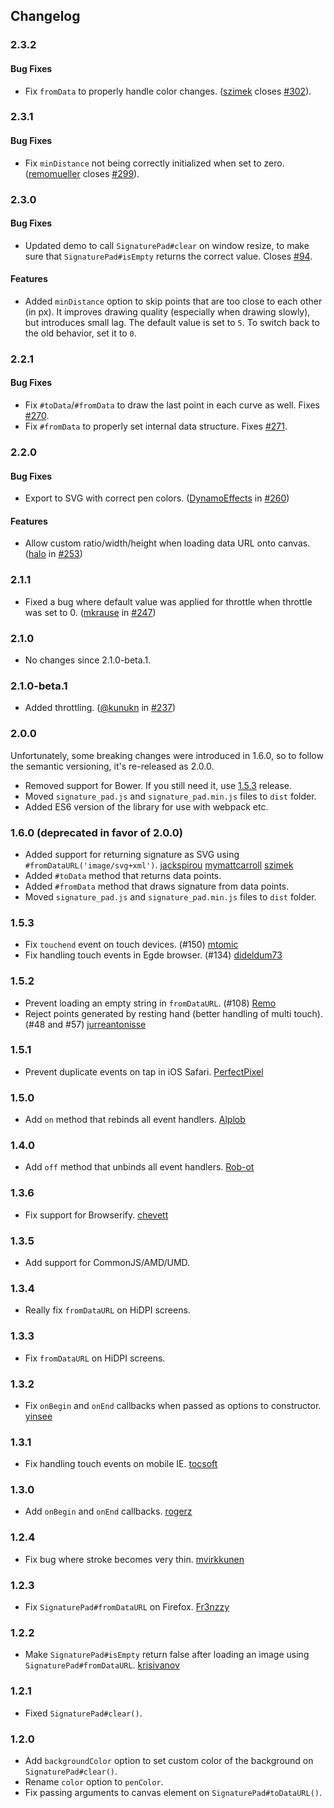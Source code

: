 ## Changelog

### 2.3.2
#### Bug Fixes
- Fix `fromData` to properly handle color changes. ([szimek](https://github.com/szimek) closes [#302](https://github.com/szimek/signature_pad/issues/302)).

### 2.3.1
#### Bug Fixes
- Fix `minDistance` not being correctly initialized when set to zero. ([remomueller](https://github.com/remomueller) closes [#299](https://github.com/szimek/signature_pad/issues/299)).

### 2.3.0
#### Bug Fixes
- Updated demo to call `SignaturePad#clear` on window resize, to make sure that `SignaturePad#isEmpty` returns the correct value. Closes [#94](https://github.com/szimek/signature_pad/issues/94).

#### Features
- Added `minDistance` option to skip points that are too close to each other (in px). It improves drawing quality (especially when drawing slowly), but introduces small lag. The default value is set to `5`. To switch back to the old behavior, set it to `0`.

### 2.2.1
#### Bug Fixes
- Fix `#toData`/`#fromData` to draw the last point in each curve as well. Fixes [#270](https://github.com/szimek/signature_pad/issues/270).
- Fix `#fromData` to properly set internal data structure. Fixes [#271](https://github.com/szimek/signature_pad/issues/271).

### 2.2.0
#### Bug Fixes
- Export to SVG with correct pen colors. ([DynamoEffects](https://github.com/DynamoEffects) in [#260](https://github.com/szimek/signature_pad/pull/260))

#### Features
- Allow custom ratio/width/height when loading data URL onto canvas. ([halo](https://github.com/halo) in [#253](https://github.com/szimek/signature_pad/pull/253))

### 2.1.1
- Fixed a bug where default value was applied for throttle when throttle was set to 0. ([mkrause](https://github.com/mkrause) in [#247](https://github.com/szimek/signature_pad/pull/247))

### 2.1.0
- No changes since 2.1.0-beta.1.

### 2.1.0-beta.1
- Added throttling. ([@kunukn](https://github.com/kunukn) in [#237](https://github.com/szimek/signature_pad/pull/237))

### 2.0.0
Unfortunately, some breaking changes were introduced in 1.6.0, so to follow the semantic versioning, it's re-released as 2.0.0.
- Removed support for Bower. If you still need it, use [1.5.3](https://github.com/szimek/signature_pad/releases/tag/v1.5.3) release.
- Moved `signature_pad.js` and `signature_pad.min.js` files to `dist` folder.
- Added ES6 version of the library for use with webpack etc.

### 1.6.0 (deprecated in favor of 2.0.0)
- Added support for returning signature as SVG using `#fromDataURL('image/svg+xml')`. [jackspirou](https://github.com/jackspirou) [mymattcarroll](https://github.com/mymattcarroll) [szimek](https://github.com/szimek)
- Added `#toData` method that returns data points.
- Added `#fromData` method that draws signature from data points.
- Moved `signature_pad.js` and `signature_pad.min.js` files to `dist` folder.

### 1.5.3
- Fix `touchend` event on touch devices. (#150) [mtomic](https://github.com/mtomic)
- Fix handling touch events in Egde browser. (#134) [dideldum73](https://github.com/dideldum73)

### 1.5.2
- Prevent loading an empty string in `fromDataURL`. (#108) [Remo](https://github.com/Remo)
- Reject points generated by resting hand (better handling of multi touch). (#48 and #57) [jurreantonisse](https://github.com/jurreantonisse)

### 1.5.1
- Prevent duplicate events on tap in iOS Safari. [PerfectPixel](https://github.com/PerfectPixel)

### 1.5.0
- Add `on` method that rebinds all event handlers. [Alplob](https://github.com/Alplob)

### 1.4.0
- Add `off` method that unbinds all event handlers. [Rob-ot](https://github.com/Rob-ot)

### 1.3.6
- Fix support for Browserify. [chevett](https://github.com/chevett)

### 1.3.5
- Add support for CommonJS/AMD/UMD.

### 1.3.4
- Really fix `fromDataURL` on HiDPI screens.

### 1.3.3
- Fix `fromDataURL` on HiDPI screens.

### 1.3.2
- Fix `onBegin` and `onEnd` callbacks when passed as options to constructor. [yinsee](https://github.com/yinsee)

### 1.3.1
- Fix handling touch events on mobile IE. [tocsoft](https://github.com/tocsoft)

### 1.3.0
- Add `onBegin` and `onEnd` callbacks. [rogerz](https://github.com/rogerz)

### 1.2.4
- Fix bug where stroke becomes very thin. [mvirkkunen](https://github.com/mvirkkunen)

### 1.2.3
- Fix `SignaturePad#fromDataURL` on Firefox. [Fr3nzzy](https://github.com/Fr3nzzy)

### 1.2.2
- Make `SignaturePad#isEmpty` return false after loading an image using `SignaturePad#fromDataURL`. [krisivanov](https://github.com/krisivanov)

### 1.2.1
- Fixed `SignaturePad#clear()`.

### 1.2.0
- Add `backgroundColor` option to set custom color of the background on `SignaturePad#clear()`.
- Rename `color` option to `penColor`.
- Fix passing arguments to canvas element on `SignaturePad#toDataURL()`.
